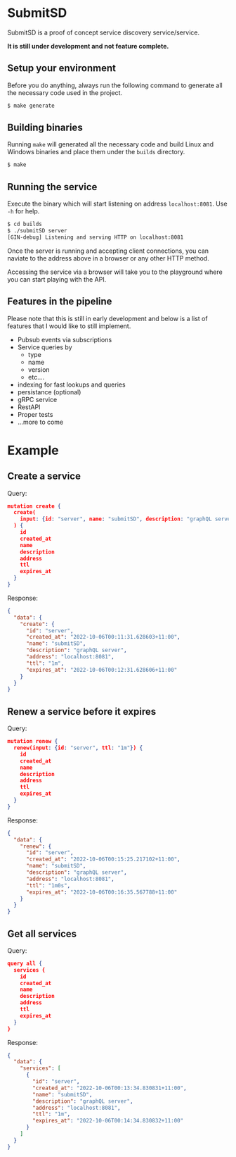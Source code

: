 # SubmitSD

SubmitSD is a proof of concept service discovery service/service.

**It is still under development and not feature complete.**

## Setup your environment

Before you do anything, always run the following command to generate all the necessary code used in the project.

```bash
$ make generate
```

## Building binaries

Running `make` will generated all the necessary code and build Linux and Windows binaries and place them under the `builds` directory.

```bash
$ make
```

## Running the service

Execute the binary which will start listening on address `localhost:8081`. Use `-h` for help.

```bash
$ cd builds
$ ./submitSD server
[GIN-debug] Listening and serving HTTP on localhost:8081
```

Once the server is running and accepting client connections, you can naviate to the address above in a browser or any other HTTP method.

Accessing the service via a browser will take you to the playground where you can start playing with the API.

## Features in the pipeline

Please note that this is still in early development and below is a list of features that I would like to still implement.

* Pubsub events via subscriptions
* Service queries by
  * type
  * name
  * version
  * etc....
* indexing for fast lookups and queries
* persistance (optional)
* gRPC service
* RestAPI
* Proper tests
* ...more to come

# Example

## Create a service

Query:

```json
mutation create {
  create(
    input: {id: "server", name: "submitSD", description: "graphQL server", version: "v0.0.0", address: "localhost:8081", ttl: "1m"}
  ) {
    id
    created_at
    name
    description
    address
    ttl
    expires_at
  }
}
```

Response:

```json
{
  "data": {
    "create": {
      "id": "server",
      "created_at": "2022-10-06T00:11:31.628603+11:00",
      "name": "submitSD",
      "description": "graphQL server",
      "address": "localhost:8081",
      "ttl": "1m",
      "expires_at": "2022-10-06T00:12:31.628606+11:00"
    }
  }
}
```

## Renew a service before it expires

Query:

```json
mutation renew {
  renew(input: {id: "server", ttl: "1m"}) {
    id
    created_at
    name
    description
    address
    ttl
    expires_at
  }
}
```

Response:

```json
{
  "data": {
    "renew": {
      "id": "server",
      "created_at": "2022-10-06T00:15:25.217102+11:00",
      "name": "submitSD",
      "description": "graphQL server",
      "address": "localhost:8081",
      "ttl": "1m0s",
      "expires_at": "2022-10-06T00:16:35.567788+11:00"
    }
  }
}
```

## Get all services

Query:

```json
query all {
  services {
    id
    created_at
    name
    description
    address
    ttl
    expires_at
  }
}
```

Response:

```json
{
  "data": {
    "services": [
      {
        "id": "server",
        "created_at": "2022-10-06T00:13:34.830831+11:00",
        "name": "submitSD",
        "description": "graphQL server",
        "address": "localhost:8081",
        "ttl": "1m",
        "expires_at": "2022-10-06T00:14:34.830832+11:00"
      }
    ]
  }
}
```